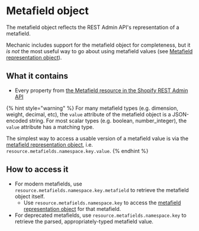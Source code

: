 # Metafield object

The metafield object reflects the REST Admin API's representation of a metafield.

Mechanic includes support for the metafield object for completeness, but it _is not_ the most useful way to go about using metafield values \(see [Metafield representation object](metafield-representation-object.md)\).

## What it contains

* Every property from [the Metafield resource in the Shopify REST Admin API](https://shopify.dev/api/admin/rest/reference/metafield)

{% hint style="warning" %}
For many metafield types \(e.g. dimension, weight, decimal, etc\), the `value` attribute of the metafield object is a JSON-encoded string. For most scalar types \(e.g. boolean, number\_integer\), the `value` attribute has a matching type.

The simplest way to access a usable version of a metafield value is via the [metafield representation object](metafield-representation-object.md), i.e. `resource.metafields.namespace.key.value`.
{% endhint %}

## How to access it

* For modern metafields, use `resource.metafields.namespace.key.metafield` to retrieve the metafield object itself.
  * Use `resource.metafields.namespace.key` to access the [metafield representation object](metafield-representation-object.md) for that metafield.
* For deprecated metafields, use `resource.metafields.namespace.key` to retrieve the parsed, appropriately-typed metafield value.

